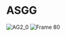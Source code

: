 # ASGG

![AG2_0](https://github.com/WeslleyIvis/ASGG/assets/79803635/5de6f6c1-5e9b-473a-8ba3-f9e9f3ebbaea)
![Frame 80](https://github.com/user-attachments/assets/63cd1962-ed4a-4720-869c-a395b1c5ad0e)
